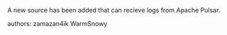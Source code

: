 A new source has been added that can recieve logs from Apache Pulsar.

authors: zamazan4ik WarmSnowy
